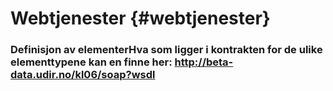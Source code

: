 # Webtjenester {#webtjenester}

### Definisjon av elementerHva som ligger i kontrakten for de ulike elementtypene kan en finne her: http://beta-data.udir.no/kl06/soap?wsdl



